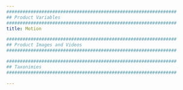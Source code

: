```yaml
---
###############################################################
## Product Variables
###############################################################
title: Motion

###############################################################
## Product Images and Videos
###############################################################

###############################################################
## Taxonimies
###############################################################

---
```


